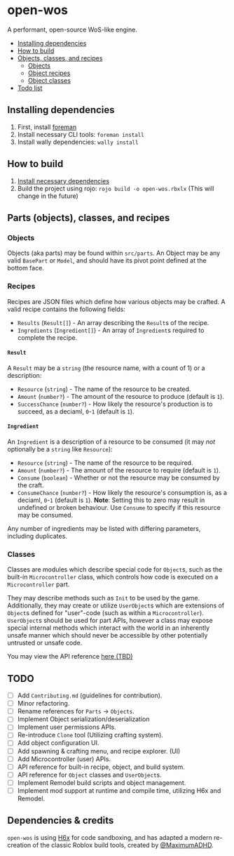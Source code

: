 # open-wos
A performant, open-source WoS-like engine.

- [Installing dependencies](#installing-dependencies)
- [How to build](#how-to-build)
- [Objects, classes, and recipes](#parts-objects-classes-and-recipes)
	- [Objects](#objects)
	- [Object recipes](#recipes)
	- [Object classes](#classes)
- [Todo list](#todo)

## Installing dependencies

1. First, install [foreman](https://github.com/Roblox/foreman)
2. Install necessary CLI tools: `foreman install`
3. Install wally dependencies: `wally install`

## How to build

1. [Install necessary dependencies](#installing-dependencies)
2. Build the project using rojo: `rojo build -o open-wos.rbxlx` (This will change in the future)

## Parts (objects), classes, and recipes

### Objects

Objects (aka parts) may be found within `src/parts`. An Object may be any valid `BasePart` or `Model`, and should have its pivot point defined at the bottom face.

### Recipes

Recipes are JSON files which define how various objects may be crafted. A valid recipe contains the following fields:
- `Results` (`Result[]`) - An array describing the `Result`s of the recipe.
- `Ingredients` (`Ingredient[]`) - An array of `Ingredient`s required to complete the recipe.

#### `Result`

A `Result` may be a `string` (the resource name, with a count of 1) or a description:
- `Resource` (`string`) - The name of the resource to be created.
- `Amount` (`number?`) - The amount of the resource to produce (default is `1`).
- `SuccessChance` (`number?`) - How likely the resource's production is to succeed, as a deciaml, `0`-`1` (default is `1`).

#### `Ingredient`

An `Ingredient` is a description of a resource to be consumed (it may *not* optionally be a `string` like `Resource`):
- `Resource` (`string`) - The name of the resource to be required.
- `Amount` (`number?`) - The amount of the resource to require (default is `1`).
- `Consume` (`boolean`) - Whether or not the resource may be consumed by the craft.
- `ConsumeChance` (`number?`) - How likely the resource's consumption is, as a deciaml, `0`-`1` (default is `1`). **Note**: Setting this to zero may result in undefined or broken behaviour. Use `Consume` to specify if this resource may be consumed.

Any number of ingredients may be listed with differing parameters, including duplicates.

### Classes

Classes are modules which describe special code for `Object`s, such as the built-in `Microcontroller` class, which controls how code is executed on a `Microcontroller` part.

They may describe methods such as `Init` to be used by the game. Additionally, they may create or utilize `UserObject`s which are extensions of `Object`s defined for "user"-code (such as within a `Microcontroller`). `UserObject`s should be used for part APIs, however a class may expose special internal methods which interact with the world in an inherently unsafe manner which should never be accessible by other potentially untrusted or unsafe code.

You may view the API reference [here (TBD)](#todo)

## TODO

- [ ] Add `Contributing.md` (guidelines for contribution).
- [ ] Minor refactoring.
- [ ] Rename references for `Parts` -> `Objects`.
- [ ] Implement Object serialization/deserialization
- [ ] Implement user permissions APIs.
- [ ] Re-introduce `Clone` tool (Utilizing crafting system).
- [ ] Add object configuration UI.
- [ ] Add spawning & crafting menu, and recipe explorer. (UI)
- [ ] Add Microcontroller (user) APIs.
- [ ] API reference for built-in recipe, object, and build system.
- [ ] API reference for `Object` classes and `UserObject`s.
- [ ] Implement Remodel build scripts and object management.
- [ ] Implement mod support at runtime and compile time, utilizing H6x and Remodel.

## Dependencies & credits

`open-wos` is using [H6x](https://github.com/Hexcede/H6x) for code sandboxing, and has adapted a modern re-creation of the classic Roblox build tools, created by [@MaximumADHD](https://github.com/MaximumADHD).
